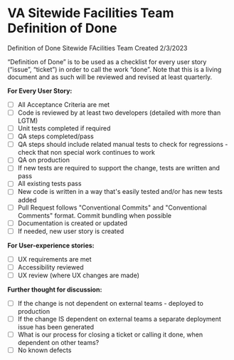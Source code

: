 # VA Sitewide Facilities Team Definition of Done

Definition of Done
Sitewide FAcilities Team
Created 2/3/2023

“Definition of Done” is to be used as a checklist for every user story (“issue”, “ticket”) in order to call the work “done”. Note that this is a living document and as such will be reviewed and revised at least quarterly.

**For Every User Story:**
- [ ] All Acceptance Criteria are met
- [ ] Code is reviewed by at least two developers (detailed with more than LGTM)
- [ ] Unit tests completed if required
- [ ] QA steps completed/pass
- [ ] QA steps should include related manual tests to check for regressions - check that non special work continues to work
- [ ] QA on production
- [ ] If new tests are required to support the change, tests are written and pass
- [ ] All existing tests pass
- [ ] New code is written in a way that's easily tested and/or has new tests added
- [ ] Pull Request follows "Conventional Commits" and "Conventional Comments" format. Commit bundling when possible
- [ ] Documentation is created or updated
- [ ] If needed, new user story is created

**For User-experience stories:**
- [ ] UX requirements are met
- [ ] Accessibility reviewed
- [ ] UX review (where UX changes are made)

**Further thought for discussion:**
- [ ] If the change is not dependent on external teams - deployed to production
- [ ] If the change IS dependent on external teams a separate deployment issue has been generated
- [ ] What is our process for closing a ticket or calling it done, when dependent on other teams?
- [ ] No known defects
